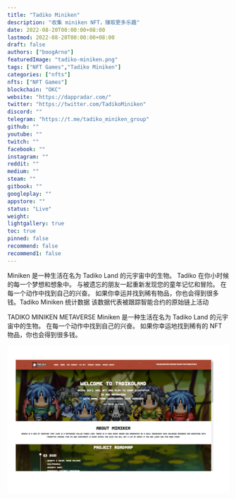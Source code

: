 ```yaml
---
title: "Tadiko Miniken"
description: "收集 miniken NFT，赚取更多乐趣"
date: 2022-08-20T00:00:00+08:00
lastmod: 2022-08-20T00:00:00+08:00
draft: false
authors: ["boogArno"]
featuredImage: "tadiko-miniken.png"
tags: ["NFT Games","Tadiko Miniken"]
categories: ["nfts"]
nfts: ["NFT Games"]
blockchain: "OKC"
website: "https://dappradar.com/"
twitter: "https://twitter.com/TadikoMiniken"
discord: ""
telegram: "https://t.me/tadiko_miniken_group"
github: ""
youtube: ""
twitch: ""
facebook: ""
instagram: ""
reddit: ""
medium: ""
steam: ""
gitbook: ""
googleplay: ""
appstore: ""
status: "Live"
weight: 
lightgallery: true
toc: true
pinned: false
recommend: false
recommend1: false
---
```

Miniken 是一种生活在名为 Tadiko Land 的元宇宙中的生物。 Tadiko 在你小时候的每一个梦想和想象中。 与被遗忘的朋友一起重新发现您的童年记忆和冒险。 在每一个动作中找到自己的兴奋。 如果你幸运并找到稀有物品，你也会得到很多钱。Tadiko Miniken 统计数据
该数据代表被跟踪智能合约的原始链上活动

TADIKO MINIKEN METAVERSE
Miniken 是一种生活在名为 Tadiko Land 的元宇宙中的生物。 在每一个动作中找到自己的兴奋。 如果你幸运地找到稀有的 NFT 物品，你也会得到很多钱。

![tadikominiken-dapp-defi-okexchain-image3_c6987ce054ba88d8122c979fb212adc8](tadikominiken-dapp-defi-okexchain-image3_c6987ce054ba88d8122c979fb212adc8.png)

